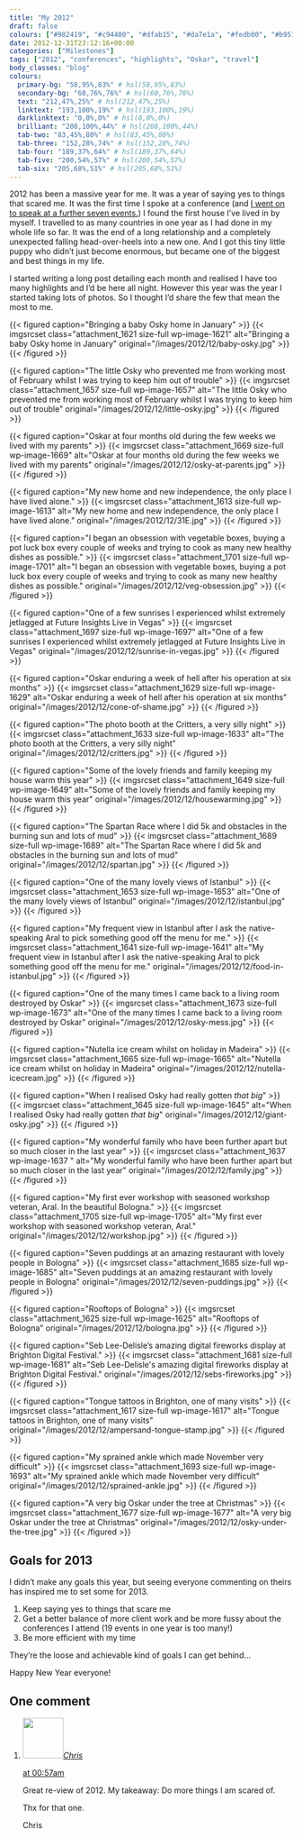 ```yaml
---
title: "My 2012"
draft: false
colours: ["#982419", "#c94400", "#dfab15", "#da7e1a", "#fedb00", "#b9510e", "#cd1f1f"]
date: 2012-12-31T23:12:16+00:00
categories: ["Milestones"]
tags: ["2012", "conferences", "highlights", "Oskar", "travel"]
body_classes: "blog"
colours:
  primary-bg: "58,95%,83%" # hsl(58,95%,83%)
  secondary-bg: "60,76%,76%" # hsl(60,76%,76%)
  text: "212,47%,25%" # hsl(212,47%,25%)
  linktext: "193,100%,19%" # hsl(193,100%,19%)
  darklinktext: "0,0%,0%" # hsl(0,0%,0%)
  brilliant: "208,100%,44%" # hsl(208,100%,44%)
  tab-two: "83,45%,80%" # hsl(83,45%,80%)
  tab-three: "152,28%,74%" # hsl(152,28%,74%)
  tab-four: "189,37%,64%" # hsl(189,37%,64%)
  tab-five: "200,54%,57%" # hsl(200,54%,57%)
  tab-six: "205,68%,51%" # hsl(205,68%,51%)
---
```


2012 has been a massive year for me. It was a year of saying yes to things that scared me. It was the first time I spoke at a conference (and [I went on to speak at a further seven events.](/conferences/ "Conferences")) I found the first house I’ve lived in by myself. I travelled to as many countries in one year as I had done in my whole life so far. It was the end of a long relationship and a completely unexpected falling head-over-heels into a new one. And I got this tiny little puppy who didn’t just become enormous, but became one of the biggest and best things in my life.

I started writing a long post detailing each month and realised I have too many highlights and I’d be here all night. However this year was the year I started taking lots of photos. So I thought I’d share the few that mean the most to me.

{{< figured caption="Bringing a baby Osky home in January" >}}
  	{{< imgsrcset class="attachment_1621  size-full wp-image-1621" alt="Bringing a baby Osky home in January" original="/images/2012/12/baby-osky.jpg" >}}
{{< /figured >}}

{{< figured caption="The little Osky who prevented me from working most of February whilst I was trying to keep him out of trouble" >}}
  	{{< imgsrcset class="attachment_1657  size-full wp-image-1657" alt="The little Osky who prevented me from working most of February whilst I was trying to keep him out of trouble" original="/images/2012/12/little-osky.jpg" >}}
{{< /figured >}}

{{< figured caption="Oskar at four months old during the few weeks we lived with my parents" >}}
  	{{< imgsrcset class="attachment_1669  size-full wp-image-1669" alt="Oskar at four months old during the few weeks we lived with my parents" original="/images/2012/12/osky-at-parents.jpg" >}}
{{< /figured >}}

{{< figured caption="My new home and new independence, the only place I have lived alone." >}}
  	{{< imgsrcset class="attachment_1613  size-full wp-image-1613" alt="My new home and new independence, the only place I have lived alone." original="/images/2012/12/31E.jpg" >}}
{{< /figured >}}

{{< figured caption="I began an obsession with vegetable boxes, buying a pot luck box every couple of weeks and trying to cook as many new healthy dishes as possible." >}}
  	{{< imgsrcset class="attachment_1701  size-full wp-image-1701" alt="I began an obsession with vegetable boxes, buying a pot luck box every couple of weeks and trying to cook as many new healthy dishes as possible." original="/images/2012/12/veg-obsession.jpg" >}}
{{< /figured >}}

{{< figured caption="One of a few sunrises I experienced whilst extremely jetlagged at Future Insights Live in Vegas" >}}
  	{{< imgsrcset class="attachment_1697  size-full wp-image-1697" alt="One of a few sunrises I experienced whilst extremely jetlagged at Future Insights Live in Vegas" original="/images/2012/12/sunrise-in-vegas.jpg" >}}
{{< /figured >}}

{{< figured caption="Oskar enduring a week of hell after his operation at six months" >}}
  	{{< imgsrcset class="attachment_1629  size-full wp-image-1629" alt="Oskar enduring a week of hell after his operation at six months" original="/images/2012/12/cone-of-shame.jpg" >}}
{{< /figured >}}

{{< figured caption="The photo booth at the Critters, a very silly night" >}}
  	{{< imgsrcset class="attachment_1633  size-full wp-image-1633" alt="The photo booth at the Critters, a very silly night" original="/images/2012/12/critters.jpg" >}}
{{< /figured >}}

{{< figured caption="Some of the lovely friends and family keeping my house warm this year" >}}
  	{{< imgsrcset class="attachment_1649  size-full wp-image-1649" alt="Some of the lovely friends and family keeping my house warm this year" original="/images/2012/12/housewarming.jpg" >}}
{{< /figured >}}

{{< figured caption="The Spartan Race where I did 5k and obstacles in the burning sun and lots of mud" >}}
  	{{< imgsrcset class="attachment_1689  size-full wp-image-1689" alt="The Spartan Race where I did 5k and obstacles in the burning sun and lots of mud" original="/images/2012/12/spartan.jpg" >}}
{{< /figured >}}

{{< figured caption="One of the many lovely views of Istanbul" >}}
  	{{< imgsrcset class="attachment_1653  size-full wp-image-1653" alt="One of the many lovely views of Istanbul" original="/images/2012/12/istanbul.jpg" >}}
{{< /figured >}}

{{< figured caption="My frequent view in Istanbul after I ask the native-speaking Aral to pick something good off the menu for me." >}}
  	{{< imgsrcset class="attachment_1641  size-full wp-image-1641" alt="My frequent view in Istanbul after I ask the native-speaking Aral to pick something good off the menu for me." original="/images/2012/12/food-in-istanbul.jpg" >}}
{{< /figured >}}

{{< figured caption="One of the many times I came back to a living room destroyed by Oskar" >}}
  	{{< imgsrcset class="attachment_1673  size-full wp-image-1673" alt="One of the many times I came back to a living room destroyed by Oskar" original="/images/2012/12/osky-mess.jpg" >}}
{{< /figured >}}

{{< figured caption="Nutella ice cream whilst on holiday in Madeira" >}}
  	{{< imgsrcset class="attachment_1665  size-full wp-image-1665" alt="Nutella ice cream whilst on holiday in Madeira" original="/images/2012/12/nutella-icecream.jpg" >}}
{{< /figured >}}

{{< figured caption="When I realised Osky had really gotten *that big*" >}}
  	{{< imgsrcset class="attachment_1645  size-full wp-image-1645" alt="When I realised Osky had really gotten *that big*" original="/images/2012/12/giant-osky.jpg" >}}
{{< /figured >}}

{{< figured caption="My wonderful family who have been further apart but so much closer in the last year" >}}
  	{{< imgsrcset class="attachment_1637   wp-image-1637  " alt="My wonderful family who have been further apart but so much closer in the last year" original="/images/2012/12/family.jpg" >}}
{{< /figured >}}

{{< figured caption="My first ever workshop with seasoned workshop veteran, Aral. In the beautiful Bologna." >}}
  	{{< imgsrcset class="attachment_1705  size-full wp-image-1705" alt="My first ever workshop with seasoned workshop veteran, Aral." original="/images/2012/12/workshop.jpg" >}}
{{< /figured >}}

{{< figured caption="Seven puddings at an amazing restaurant with lovely people in Bologna" >}}
  	{{< imgsrcset class="attachment_1685  size-full wp-image-1685" alt="Seven puddings at an amazing restaurant with lovely people in Bologna" original="/images/2012/12/seven-puddings.jpg" >}}
{{< /figured >}}

{{< figured caption="Rooftops of Bologna" >}}
  	{{< imgsrcset class="attachment_1625  size-full wp-image-1625" alt="Rooftops of Bologna" original="/images/2012/12/bologna.jpg" >}}
{{< /figured >}}

{{< figured caption="Seb Lee-Delisle’s amazing digital fireworks display at Brighton Digital Festival." >}}
  	{{< imgsrcset class="attachment_1681  size-full wp-image-1681" alt="Seb Lee-Delisle's amazing digital fireworks display at Brighton Digital Festival." original="/images/2012/12/sebs-fireworks.jpg" >}}
{{< /figured >}}

{{< figured caption="Tongue tattoos in Brighton, one of many visits" >}}
  	{{< imgsrcset class="attachment_1617  size-full wp-image-1617" alt="Tongue tattoos in Brighton, one of many visits" original="/images/2012/12/ampersand-tongue-stamp.jpg" >}}
{{< /figured >}}

{{< figured caption="My sprained ankle which made November very difficult" >}}
  	{{< imgsrcset class="attachment_1693  size-full wp-image-1693" alt="My sprained ankle which made November very difficult" original="/images/2012/12/sprained-ankle.jpg" >}}
{{< /figured >}}

{{< figured caption="A very big Oskar under the tree at Christmas" >}}
  	{{< imgsrcset class="attachment_1677  size-full wp-image-1677" alt="A very big Oskar under the tree at Christmas" original="/images/2012/12/osky-under-the-tree.jpg" >}}
{{< /figured >}}

## Goals for 2013

I didn’t make any goals this year, but seeing everyone commenting on theirs has inspired me to set some for 2013.

1. Keep saying yes to things that scare me
2. Get a better balance of more client work and be more fussy about the conferences I attend (19 events in one year is too many!)
3. Be more efficient with my time

They’re the loose and achievable kind of goals I can get behind…

Happy New Year everyone!

## One comment

<ol class="commentlist">
	<li class="comment even thread-even depth-1" id="li-comment-434">
			<div class="comment-author vcard">
			<img alt='' src='https://secure.gravatar.com/avatar/82a1cdd4314008ec3ebb8be0f1865ab9?s=72&amp;d=mm&amp;r=g' srcset='https://secure.gravatar.com/avatar/82a1cdd4314008ec3ebb8be0f1865ab9?s=144&amp;d=mm&amp;r=g 2x' class='avatar avatar-72 photo' height='72' width='72' /><cite class="fn"><a href='http://www.einstern.at' rel='external nofollow' class='url'>Chris</a></cite>
				<aside class="comment-meta commentmetadata"><p><a href="#comment-434"><time datetime="2013-01-01T00:57:26+00:00" pubdate class="published">
		 at <span class="hours">00:57am</span></time></a></p>
	</aside>
	</div>
	<div class="comment-entry">
		<p>Great re-view of 2012. My takeaway: Do more things I am scared of.

Thx for that one.

Chris</p>	</div>
</li>
</ol>
